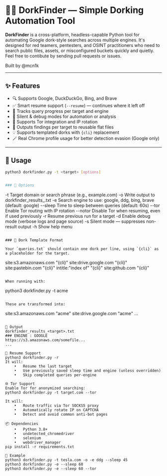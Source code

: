 # 🕵️‍♂️ DorkFinder — Simple Dorking Automation Tool

**DorkFinder** is a cross-platform, headless-capable Python tool for automating Google dork-style searches across multiple engines. It's designed for red teamers, pentesters, and OSINT practitioners who need to search public files, assets, or misconfigured buckets quickly and quietly. Feel free to contibute by sending pull requests or issues.

Built by @mcn1k

---

## ✨ Features

- 🔍 Supports Google, DuckDuckGo, Bing, and Brave
- ✅ Smart resume support (`--resume`) — continues where it left off
- 🧠 Tracks query progress per target and engine
- 🧼 Silent & debug modes for automation or analysis
- 🔁 Supports Tor integration and IP rotation
- 💾 Outputs findings per target to reusable flat files
- 💡 Supports templated dorks with `{cli}` replacement
- 🪄 Real Chrome profile usage for better detection evasion (Google only)

---

## 🚀 Usage

```bash
python3 dorkfinder.py -t <target> [options]


### 🔧 Options

```
-t <target>        Target domain or search phrase (e.g., example.com)
-o                 Write output to dorkfinder_results_<target>.txt
-e <engine>        Search engine to use: google, ddg, bing, brave (default: google)
--sleep <seconds>  Time to sleep between queries (default: 60s)
--tor              Enable Tor routing with IP rotation
--notor            Disable Tor when resuming, even if used previously
-r                 Resume previous run for a target
-d                 Enable debug mode (verbose logs and page source)
-s                 Silent mode — suppresses non-result output
-h                 Show help menu
```

### 📂 Dork Template Format

Your `queries.txt` should contain one dork per line, using `{cli}` as a placeholder for the target.

```
site:s3.amazonaws.com "{cli}"
site:drive.google.com "{cli}"
site:pastebin.com "{cli}"
intitle:"index of" "{cli}"
site:github.com "{cli}"
```

When running with:

```
python3 dorkfinder.py -t acme
```

These are transformed into:

```
site:s3.amazonaws.com "acme"
site:drive.google.com "acme"
...
```

📑 Output
dorkfinder_results_<target>.txt
### ENGINE : GOOGLE
https://s3.amazonaws.com/somefile...
...

🔁 Resume Support
python3 dorkfinder.py -r
It will:
	•	Resume the last target
	•	Use previously saved sleep time and engine (unless overridden)
	•	Skip completed queries per-engine

🌐 Tor Support
Enable Tor for anonymized searching:
python3 dorkfinder.py -t target.com --tor

It will:
	•	Route traffic via Tor SOCKS5 proxy
	•	Automatically rotate IP on CAPTCHA
	•	Detect and avoid common anti-bot pages

📦 Dependencies
	•	Python 3.8+
	•	undetected_chromedriver
	•	selenium
	•	webdriver_manager
pip install -r requirements.txt

📁 Example
python3 dorkfinder.py -t tesla.com -o -e ddg --sleep 45
python3 dorkfinder.py -e --sleep 60
python3 dorkfinder.py -e --sleep 60 --tor




